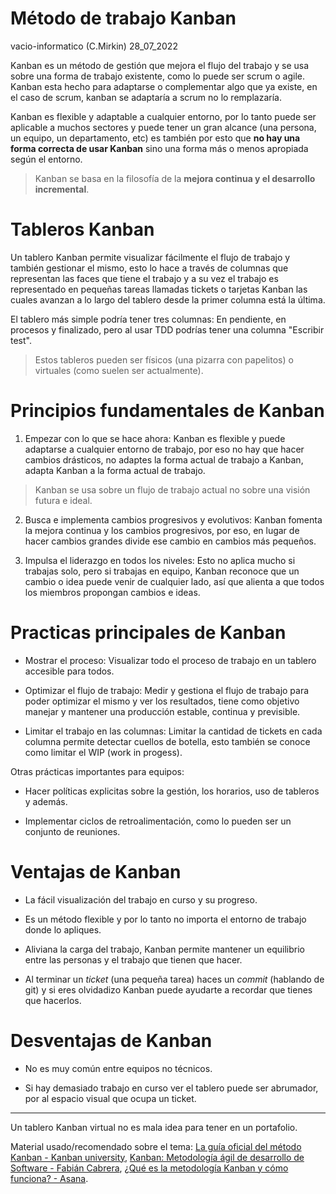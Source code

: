 # Método de trabajo Kanban
vacio-informatico (C.Mirkin) 28_07_2022

Kanban es un método de gestión que mejora el flujo del trabajo y se usa sobre una forma de trabajo existente, como lo puede ser scrum o agile. Kanban esta hecho para adaptarse o complementar algo que ya existe, en el caso de scrum, kanban se adaptaría a scrum no lo remplazaría.

Kanban
 es flexible y adaptable a cualquier entorno, por lo tanto puede ser aplicable a muchos sectores y puede tener un gran alcance (una persona, un equipo, un departamento, etc) es también por esto que **no hay una forma correcta de usar Kanban** sino una forma más o menos apropiada según el entorno.

> Kanban se basa en la filosofía de la **mejora continua y el desarrollo incremental**.

# Tableros Kanban

Un tablero Kanban permite visualizar fácilmente el flujo de trabajo y también gestionar el mismo, esto lo hace a través de columnas que representan las faces que tiene el trabajo y a su vez el trabajo es representado en pequeñas tareas llamadas tickets o tarjetas Kanban las cuales avanzan a lo largo del tablero desde la primer
 columna está la última. 

El tablero más simple podría tener tres columnas: En pendiente, en procesos y finalizado, pero al usar TDD podrías tener una columna "Escribir test".

> Estos tableros pueden ser físicos (una pizarra con papelitos) o virtuales (como suelen ser actualmente).

# Principios fundamentales de Kanban

1. Empezar con lo que se hace ahora: Kanban es flexible y puede adaptarse a cualquier entorno de trabajo, por eso no hay que hacer cambios drásticos, no adaptes la forma actual de trabajo a Kanban, adapta Kanban a la forma actual de trabajo.

> Kanban se usa sobre un flujo de trabajo actual no sobre una visión futura e ideal.

2. Busca e implementa cambios progresivos y evolutivos: Kanban fomenta la mejora continua y los cambios progresivos, por eso, en lugar de hacer cambios grandes divide ese cambio en cambios más pequeños.

4. Impulsa el liderazgo en todos los niveles: Esto no aplica mucho si trabajas solo, pero si trabajas en equipo, Kanban reconoce que un cambio o idea puede venir de cualquier lado, así que alienta a que todos los miembros propongan cambios e ideas.

# Practicas principales de Kanban

* Mostrar el proceso: Visualizar todo el proceso de trabajo en un tablero accesible para todos.

* Optimizar el flujo de trabajo: Medir y gestiona el flujo de trabajo para poder optimizar el mismo y ver los resultados, tiene como objetivo manejar y mantener una producción estable, continua y previsible.

* Limitar el trabajo en las columnas: Limitar la cantidad de tickets en cada columna permite detectar cuellos de botella, esto también se conoce como limitar el WIP (work in progess).

Otras prácticas importantes para equipos:

* Hacer políticas explicitas sobre la gestión, los horarios, uso de tableros y además.

* Implementar ciclos de retroalimentación, como lo pueden ser un conjunto de reuniones.

# Ventajas de Kanban

* La fácil visualización del trabajo en curso y su progreso.

* Es un método flexible y por lo tanto no importa el entorno de trabajo donde lo apliques.
* Aliviana la carga del trabajo, Kanban permite mantener un equilibrio entre las personas y el trabajo que tienen que hacer.

* Al terminar un *ticket* (una pequeña tarea) haces un *commit* (hablando de git) y si eres olvidadizo Kanban puede ayudarte a recordar que tienes que hacerlos.

# Desventajas de Kanban

* No es muy común entre equipos no técnicos.

* Si hay demasiado trabajo en curso ver el tablero puede ser abrumador, por al espacio visual que ocupa un ticket.

___

Un tablero Kanban virtual no es mala idea para tener en un portafolio.

Material usado/recomendado sobre el tema: [La guía oficial del método Kanban - Kanban university](https://kanban.university/kanban-guide/#download), [Kanban: Metodología ágil de desarrollo de Software - Fabián Cabrera](https://cs.uns.edu.ar/~mc/disenio/downloads/Talleres/2019%20-%20Charla%20Kanban%20-%20Fabian%20Cabrera.pdf),  [¿Qué es la metodología Kanban y cómo funciona? - Asana](https://asana.com/es/resources/what-is-kanban).
